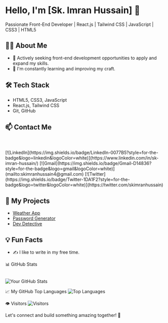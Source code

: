 # Hello, I'm [Sk. Imran Hussain] 👋

Passionate Front-End Developer | React.js | Tailwind CSS | JavaScript | CSS3 | HTML5 

## 👨‍💻 About Me
- 💼 Actively seeking front-end development opportunities to apply and expand my skills.
- 🌱 I'm constantly learning and improving my craft.

## 🛠️ Tech Stack
- HTML5, CSS3, JavaScript
- React.js, Tailwind CSS
- Git, GitHub

## 📫 Contact Me
<br>
<br>
[![LinkedIn](https://img.shields.io/badge/LinkedIn-0077B5?style=for-the-badge&logo=linkedin&logoColor=white)](https://www.linkedin.com/in/sk-imran-hussain/)
[![Gmail](https://img.shields.io/badge/Gmail-D14836?style=for-the-badge&logo=gmail&logoColor=white)](mailto:skimranhussain4@gmail.com)
[![Twitter](https://img.shields.io/badge/Twitter-1DA1F2?style=for-the-badge&logo=twitter&logoColor=white)](https://twitter.com/skimranhussain)



## 🚀 My Projects
- [Weather App](https://github.com/skimran-coder/Weather_App)
- [Password Generator](https://github.com/skimran-coder/Password_Generator)
- [Dev Detective](https://github.com/skimran-coder/Dev_Detective)

## 💡 Fun Facts
- ✍️ I like to write in my free time.

📊 GitHub Stats
<br>
<br>

![Your GitHub Stats](https://github-readme-stats.vercel.app/api?username=skimran-coder&show_icons=true)

📈 My GitHub Top Languages
![Top Languages](https://github-readme-stats.vercel.app/api/top-langs/?username=skimran-coder)

👁️ Visitors
![Visitors](https://komarev.com/ghpvc/?username=skimran-coder&style=flat-square&color=blue)

Let's connect and build something amazing together! 🚀
